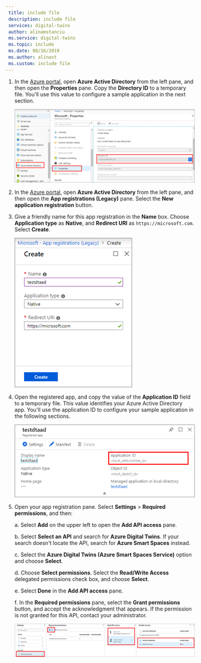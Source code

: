 ```yaml
---
 title: include file
 description: include file
 services: digital-twins
 author: alinamstanciu
 ms.service: digital-twins
 ms.topic: include
 ms.date: 08/16/2019
 ms.author: alinast
 ms.custom: include file
---
```


1. In the [Azure portal](https://portal.azure.com), open **Azure Active Directory** from the left pane, and then open the **Properties** pane. Copy the **Directory ID** to a temporary file. You'll use this value to configure a sample application in the next section.

    ![Azure Active Directory directory ID](./media/digital-twins-permissions-legacy/aad-app-reg-tenant.png)

1. In the [Azure portal](https://portal.azure.com), open **Azure Active Directory** from the left pane, and then open the **App registrations (Legacy)** pane. Select the **New application registration** button.

1. Give a friendly name for this app registration in the **Name** box. Choose **Application type** as **Native**, and **Redirect URI** as `https://microsoft.com`. Select **Create**.

    ![Create pane](./media/digital-twins-permissions-legacy/aad-app-reg-create.png)

1.  Open the registered app, and copy the value of the **Application ID** field to a temporary file. This value identifies your Azure Active Directory app. You'll use the application ID to configure your sample application in the following sections.

    ![Azure Active Directory application ID](./media/digital-twins-permissions-legacy/aad-app-reg-app-id.png)

1. Open your app registration pane. Select **Settings** > **Required permissions**, and then:

   a. Select **Add** on the upper left to open the **Add API access** pane.

   b. Select **Select an API** and search for **Azure Digital Twins**. If your search doesn't locate the API, search for **Azure Smart Spaces** instead.

   c. Select the **Azure Digital Twins (Azure Smart Spaces Service)** option and choose **Select**.

   d. Choose **Select permissions**. Select the **Read/Write Access** delegated permissions check box, and choose **Select**.

   e. Select **Done** in the **Add API access** pane.

   f. In the **Required permissions** pane, select the **Grant permissions** button, and accept the acknowledgment that appears. If the permission is not granted for this API, contact your administrator.

      ![Required permissions pane](./media/digital-twins-permissions-legacy/aad-app-req-permissions.png)

 
